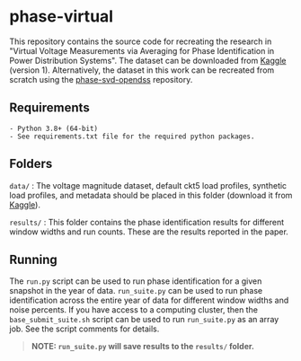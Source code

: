 # **phase-virtual**

This repository contains the source code for recreating the research in "Virtual Voltage Measurements via Averaging for Phase Identification in Power Distribution Systems". The dataset can be downloaded from [Kaggle](https://www.kaggle.com/datasets/msk5sdata/phase-svd/versions/1) (version 1). Alternatively, the dataset in this work can be recreated from scratch using the [phase-svd-opendss](https://github.com/msk-5s/phase-svd-opendss.git) repository.

## Requirements
    - Python 3.8+ (64-bit)
    - See requirements.txt file for the required python packages.

## Folders
`data/`
: The voltage magnitude dataset, default ckt5 load profiles, synthetic load profiles, and metadata should be placed in this folder (download it from [Kaggle](https://www.kaggle.com/msk5sdata/phase-svd)).

`results/`
: This folder contains the phase identification results for different window widths and run counts. These are the results reported in the paper.

## Running
The `run.py` script can be used to run phase identification for a given snapshot in the year of data. `run_suite.py` can be used to run phase identification across the entire year of data for different window widths and noise percents. If you have access to a computing cluster, then the `base_submit_suite.sh` script can be used to run `run_suite.py` as an array job. See the script comments for details.
> **NOTE: `run_suite.py` will save results to the `results/` folder.**
